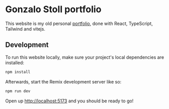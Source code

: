 # Gonzalo Stoll portfolio

This website is my old personal [portfolio](https://gonstoll-old-portfolio.vercel.app), done with React, TypeScript, Tailwind and vitejs.

## Development

To run this website locally, make sure your project's local dependencies are installed:

```sh
npm install
```

Afterwards, start the Remix development server like so:

```sh
npm run dev
```

Open up [http://localhost:5173](http://localhost:5173) and you should be ready to go!

